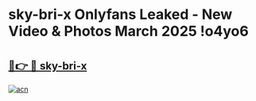 # sky-bri-x Onlyfans Leaked - New Video & Photos March 2025 !o4yo6

# <h2><a href="https://bjiq0q.iuczelnia.edu.pl?title=sky-bri-x&ref=o4yo6">🔗👉 🔴 sky-bri-x</a></h2>

[![acn](https://github.com/user-attachments/assets/0f9c940e-d8b0-45ae-aac7-cd30a18b3e1c)](https://bjiq0q.iuczelnia.edu.pl?title=sky-bri-x&ref=o4yo6)

